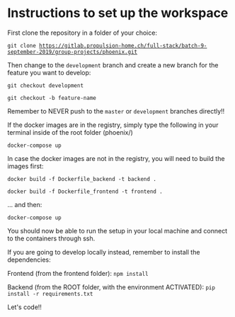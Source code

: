 # Instructions to set up the workspace

First clone the repository in a folder of your choice:

<code>git clone https://gitlab.propulsion-home.ch/full-stack/batch-9-september-2019/group-projects/phoenix.git</code>

Then change to the <code>development</code> branch and create a new branch for the feature you want to develop:

<code>git checkout development</code>

<code>git checkout -b feature-name</code>

Remember to NEVER push to the <code>master</code> or <code>development</code> branches directly!!

If the docker images are in the registry, simply type the following in your terminal inside of the root folder (phoenix/)

<code>docker-compose up</code>

In case the docker images are not in the registry, you will need to build the images first:

<code>docker build -f Dockerfile_backend -t backend .</code>

<code>docker build -f Dockerfile_frontend -t frontend .</code>

... and then:

<code>docker-compose up</code>

You should now be able to run the setup in your local machine and connect to the containers through ssh.

If you are going to develop locally instead, remember to install the dependencies:

Frontend (from the frontend folder): 
<code>npm install</code>

Backend (from the ROOT folder, with the environment ACTIVATED): 
<code>pip install -r requirements.txt</code>

Let's code!!
